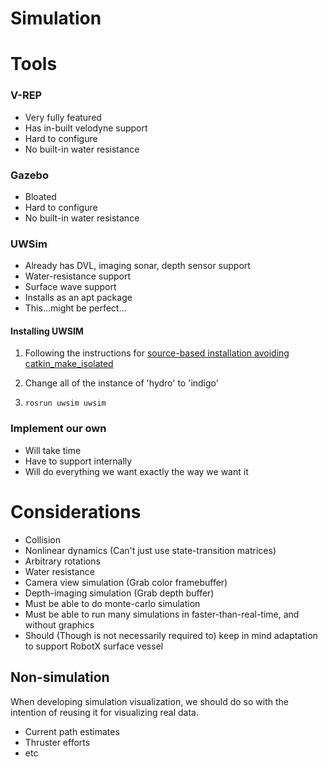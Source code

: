 Simulation
==========

# Tools

### V-REP
- Very fully featured
- Has in-built velodyne support
- Hard to configure
- No built-in water resistance

### Gazebo
- Bloated
- Hard to configure
- No built-in water resistance

### UWSim
- Already has DVL, imaging sonar, depth sensor support
- Water-resistance support
- Surface wave support
- Installs as an apt package
- This...might be perfect...

#### Installing UWSIM
1. Following the instructions for [source-based installation avoiding catkin_make_isolated](http://www.irs.uji.es/uwsim/wiki/index.php?title=Installing_UWSim#Source-based_installation_in_Groovy_and_later_distributions_avoiding_catkin_make_isolated)

2. Change all of the instance of 'hydro' to 'indigo'

3. `rosrun uwsim uwsim`

### Implement our own
- Will take time
- Have to support internally
- Will do everything we want exactly the way we want it

# Considerations

- Collision
- Nonlinear dynamics (Can't just use state-transition matrices)
- Arbitrary rotations
- Water resistance
- Camera view simulation (Grab color framebuffer)
- Depth-imaging simulation (Grab depth buffer)
- Must be able to do monte-carlo simulation
- Must be able to run many simulations in faster-than-real-time, and without graphics
- Should (Though is not necessarily required to) keep in mind adaptation to support RobotX surface vessel

## Non-simulation
When developing simulation visualization, we should do so with the intention of reusing it for visualizing real data.

- Current path estimates
- Thruster efforts
- etc